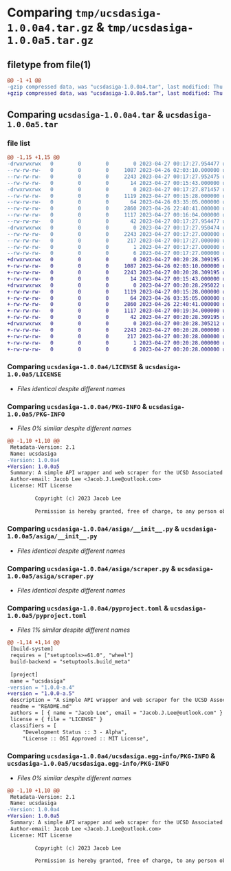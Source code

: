 # Comparing `tmp/ucsdasiga-1.0.0a4.tar.gz` & `tmp/ucsdasiga-1.0.0a5.tar.gz`

## filetype from file(1)

```diff
@@ -1 +1 @@
-gzip compressed data, was "ucsdasiga-1.0.0a4.tar", last modified: Thu Apr 27 00:17:27 2023, max compression
+gzip compressed data, was "ucsdasiga-1.0.0a5.tar", last modified: Thu Apr 27 00:20:28 2023, max compression
```

## Comparing `ucsdasiga-1.0.0a4.tar` & `ucsdasiga-1.0.0a5.tar`

### file list

```diff
@@ -1,15 +1,15 @@
-drwxrwxrwx   0        0        0        0 2023-04-27 00:17:27.954477 ucsdasiga-1.0.0a4/
--rw-rw-rw-   0        0        0     1087 2023-04-26 02:03:10.000000 ucsdasiga-1.0.0a4/LICENSE
--rw-rw-rw-   0        0        0     2243 2023-04-27 00:17:27.952475 ucsdasiga-1.0.0a4/PKG-INFO
--rw-rw-rw-   0        0        0       14 2023-04-27 00:15:43.000000 ucsdasiga-1.0.0a4/README.md
-drwxrwxrwx   0        0        0        0 2023-04-27 00:17:27.871457 ucsdasiga-1.0.0a4/asiga/
--rw-rw-rw-   0        0        0     1119 2023-04-27 00:15:28.000000 ucsdasiga-1.0.0a4/asiga/__init__.py
--rw-rw-rw-   0        0        0       64 2023-04-26 03:35:05.000000 ucsdasiga-1.0.0a4/asiga/__main__.py
--rw-rw-rw-   0        0        0     2860 2023-04-26 22:40:41.000000 ucsdasiga-1.0.0a4/asiga/scraper.py
--rw-rw-rw-   0        0        0     1117 2023-04-27 00:16:04.000000 ucsdasiga-1.0.0a4/pyproject.toml
--rw-rw-rw-   0        0        0       42 2023-04-27 00:17:27.954477 ucsdasiga-1.0.0a4/setup.cfg
-drwxrwxrwx   0        0        0        0 2023-04-27 00:17:27.950474 ucsdasiga-1.0.0a4/ucsdasiga.egg-info/
--rw-rw-rw-   0        0        0     2243 2023-04-27 00:17:27.000000 ucsdasiga-1.0.0a4/ucsdasiga.egg-info/PKG-INFO
--rw-rw-rw-   0        0        0      217 2023-04-27 00:17:27.000000 ucsdasiga-1.0.0a4/ucsdasiga.egg-info/SOURCES.txt
--rw-rw-rw-   0        0        0        1 2023-04-27 00:17:27.000000 ucsdasiga-1.0.0a4/ucsdasiga.egg-info/dependency_links.txt
--rw-rw-rw-   0        0        0        6 2023-04-27 00:17:27.000000 ucsdasiga-1.0.0a4/ucsdasiga.egg-info/top_level.txt
+drwxrwxrwx   0        0        0        0 2023-04-27 00:20:28.309195 ucsdasiga-1.0.0a5/
+-rw-rw-rw-   0        0        0     1087 2023-04-26 02:03:10.000000 ucsdasiga-1.0.0a5/LICENSE
+-rw-rw-rw-   0        0        0     2243 2023-04-27 00:20:28.309195 ucsdasiga-1.0.0a5/PKG-INFO
+-rw-rw-rw-   0        0        0       14 2023-04-27 00:15:43.000000 ucsdasiga-1.0.0a5/README.md
+drwxrwxrwx   0        0        0        0 2023-04-27 00:20:28.295022 ucsdasiga-1.0.0a5/asiga/
+-rw-rw-rw-   0        0        0     1119 2023-04-27 00:15:28.000000 ucsdasiga-1.0.0a5/asiga/__init__.py
+-rw-rw-rw-   0        0        0       64 2023-04-26 03:35:05.000000 ucsdasiga-1.0.0a5/asiga/__main__.py
+-rw-rw-rw-   0        0        0     2860 2023-04-26 22:40:41.000000 ucsdasiga-1.0.0a5/asiga/scraper.py
+-rw-rw-rw-   0        0        0     1117 2023-04-27 00:19:34.000000 ucsdasiga-1.0.0a5/pyproject.toml
+-rw-rw-rw-   0        0        0       42 2023-04-27 00:20:28.309195 ucsdasiga-1.0.0a5/setup.cfg
+drwxrwxrwx   0        0        0        0 2023-04-27 00:20:28.305212 ucsdasiga-1.0.0a5/ucsdasiga.egg-info/
+-rw-rw-rw-   0        0        0     2243 2023-04-27 00:20:28.000000 ucsdasiga-1.0.0a5/ucsdasiga.egg-info/PKG-INFO
+-rw-rw-rw-   0        0        0      217 2023-04-27 00:20:28.000000 ucsdasiga-1.0.0a5/ucsdasiga.egg-info/SOURCES.txt
+-rw-rw-rw-   0        0        0        1 2023-04-27 00:20:28.000000 ucsdasiga-1.0.0a5/ucsdasiga.egg-info/dependency_links.txt
+-rw-rw-rw-   0        0        0        6 2023-04-27 00:20:28.000000 ucsdasiga-1.0.0a5/ucsdasiga.egg-info/top_level.txt
```

### Comparing `ucsdasiga-1.0.0a4/LICENSE` & `ucsdasiga-1.0.0a5/LICENSE`

 * *Files identical despite different names*

### Comparing `ucsdasiga-1.0.0a4/PKG-INFO` & `ucsdasiga-1.0.0a5/PKG-INFO`

 * *Files 0% similar despite different names*

```diff
@@ -1,10 +1,10 @@
 Metadata-Version: 2.1
 Name: ucsdasiga
-Version: 1.0.0a4
+Version: 1.0.0a5
 Summary: A simple API wrapper and web scraper for the UCSD Associated Students (AS) instructor grade archive.
 Author-email: Jacob Lee <Jacob.J.Lee@outlook.com>
 License: MIT License
         
         Copyright (c) 2023 Jacob Lee
         
         Permission is hereby granted, free of charge, to any person obtaining a copy
```

### Comparing `ucsdasiga-1.0.0a4/asiga/__init__.py` & `ucsdasiga-1.0.0a5/asiga/__init__.py`

 * *Files identical despite different names*

### Comparing `ucsdasiga-1.0.0a4/asiga/scraper.py` & `ucsdasiga-1.0.0a5/asiga/scraper.py`

 * *Files identical despite different names*

### Comparing `ucsdasiga-1.0.0a4/pyproject.toml` & `ucsdasiga-1.0.0a5/pyproject.toml`

 * *Files 1% similar despite different names*

```diff
@@ -1,14 +1,14 @@
 [build-system]
 requires = ["setuptools>=61.0", "wheel"]
 build-backend = "setuptools.build_meta"
 
 [project]
 name = "ucsdasiga"
-version = "1.0.0-a.4"
+version = "1.0.0-a.5"
 description = "A simple API wrapper and web scraper for the UCSD Associated Students (AS) instructor grade archive."
 readme = "README.md"
 authors = [ { name = "Jacob Lee", email = "Jacob.J.Lee@outlook.com" } ]
 license = { file = "LICENSE" }
 classifiers = [
     "Development Status :: 3 - Alpha",
     "License :: OSI Approved :: MIT License",
```

### Comparing `ucsdasiga-1.0.0a4/ucsdasiga.egg-info/PKG-INFO` & `ucsdasiga-1.0.0a5/ucsdasiga.egg-info/PKG-INFO`

 * *Files 0% similar despite different names*

```diff
@@ -1,10 +1,10 @@
 Metadata-Version: 2.1
 Name: ucsdasiga
-Version: 1.0.0a4
+Version: 1.0.0a5
 Summary: A simple API wrapper and web scraper for the UCSD Associated Students (AS) instructor grade archive.
 Author-email: Jacob Lee <Jacob.J.Lee@outlook.com>
 License: MIT License
         
         Copyright (c) 2023 Jacob Lee
         
         Permission is hereby granted, free of charge, to any person obtaining a copy
```

